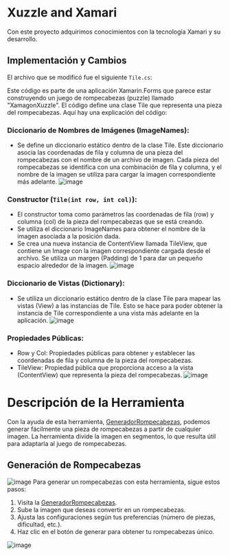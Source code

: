 # Xuzzle and Xamari

Con este proyecto adquirimos conocimientos con la tecnología Xamari y su desarrollo.

## Implementación y Cambios

El archivo que se modificó fue el siguiente `Tile.cs`:

Este código es parte de una aplicación Xamarin.Forms que parece estar construyendo
un juego de rompecabezas (puzzle) llamado "XamagonXuzzle".
El código define una clase Tile que representa una pieza del rompecabezas. Aquí hay una explicación del código:

### Diccionario de Nombres de Imágenes (ImageNames):

- Se define un diccionario estático dentro de la clase Tile. Este diccionario asocia las coordenadas de fila y columna de una pieza del rompecabezas con el nombre de un archivo de imagen. Cada pieza del rompecabezas se identifica con una combinación de fila y columna, y el nombre de la imagen se utiliza para cargar la imagen correspondiente más adelante.
![image](https://github.com/FranklinJPC/Xuzzle/assets/113868310/556f5682-1234-40d2-9321-fd18295f1dde)


### Constructor (`Tile(int row, int col)`):

- El constructor toma como parámetros las coordenadas de fila (row) y columna (col) de la pieza del rompecabezas que se está creando.
- Se utiliza el diccionario ImageNames para obtener el nombre de la imagen asociada a la posición dada.
- Se crea una nueva instancia de ContentView llamada TileView, que contiene un Image con la imagen correspondiente cargada desde el archivo. Se utiliza un margen (Padding) de 1 para dar un pequeño espacio alrededor de la imagen.
![image](https://github.com/FranklinJPC/Xuzzle/assets/113868310/6361f05b-0d02-40ec-9973-fd4db51cdada)


### Diccionario de Vistas (Dictionary):

- Se utiliza un diccionario estático dentro de la clase Tile para mapear las vistas (View) a las instancias de Tile. Esto se hace para poder obtener la instancia de Tile correspondiente a una vista más adelante en la aplicación.
![image](https://github.com/FranklinJPC/Xuzzle/assets/113868310/48d34bc3-e14c-4a65-862a-ec6ece136516)


### Propiedades Públicas:

- Row y Col: Propiedades públicas para obtener y establecer las coordenadas de fila y columna de la pieza del rompecabezas.
- TileView: Propiedad pública que proporciona acceso a la vista (ContentView) que representa la pieza del rompecabezas.
![image](https://github.com/FranklinJPC/Xuzzle/assets/113868310/0dd0f9a5-b02e-4334-88b7-0d0d20b87faa)

# Descripción de la Herramienta

Con la ayuda de esta herramienta, [GeneradorRompecabezas](https://onestop.tools/), podemos generar fácilmente una pieza de rompecabezas a partir de cualquier imagen. La herramienta divide la imagen en segmentos, lo que resulta útil para adaptarla al juego de rompecabezas.

## Generación de Rompecabezas
![image](https://github.com/FranklinJPC/Xuzzle/assets/113868310/64ccb8ec-0a62-4b2f-91b1-4b513a174df6)
Para generar un rompecabezas con esta herramienta, sigue estos pasos:
1. Visita la [GeneradorRompecabezas](https://onestop.tools/).
2. Sube la imagen que deseas convertir en un rompecabezas.
3. Ajusta las configuraciones según tus preferencias (número de piezas, dificultad, etc.).
4. Haz clic en el botón de generar para obtener tu rompecabezas único.

![image](https://github.com/FranklinJPC/Xuzzle/assets/113868310/806a1921-26bd-42ff-899a-0b468622a566)

